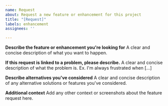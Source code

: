 ```yaml
---
name: Request
about: Request a new feature or enhancement for this project
title: "[Request]"
labels: enhancement
assignees: ''

---
```


**Describe the feature or enhancement you're looking for**
A clear and concise description of what you want to happen.

**If this request is linked to a problem, please describe.**
A clear and concise description of what the problem is. Ex. I'm always frustrated when [...]

**Describe alternatives you've considered**
A clear and concise description of any alternative solutions or features you've considered.

**Additional context**
Add any other context or screenshots about the feature request here.
